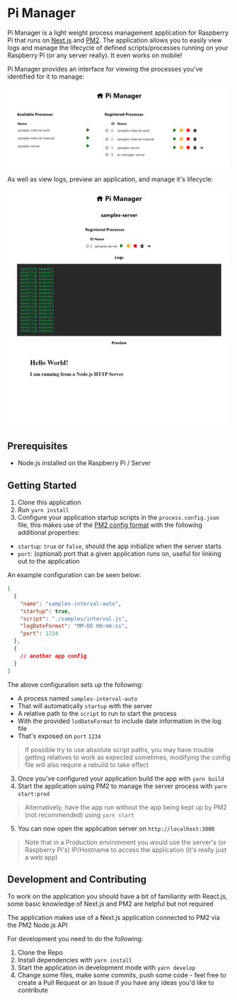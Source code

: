 # Pi Manager

Pi Manager is a light weight process management application for Raspberry Pi that runs on [Next.js](https://github.com/vercel/next.js/) and [PM2](https://github.com/Unitech/pm2). The application allows you to easily view logs and manage the lifecycle of defined scripts/processes running on your Raspberry Pi (or any server really). It even works on mobile!

Pi Manager provides an interface for viewing the processes you've identified for it to manage:

![Pi Manager Dashboard](./.github/images/pi-manager-dashboard.png)

As well as view logs, preview an application, and manage it's lifecycle:

![Pi Manager Details - Logs](./.github/images/pi-manager-details.png)
![Pi Manager Details - Preview](./.github/images/pi-manager-details-preview.png)

## Prerequisites

- Node.js installed on the Raspberry Pi / Server

## Getting Started

1. Clone this application
2. Run `yarn install`
3. Configure your application startup scripts in the `process.config.json` file, this makes use of the [PM2 config format](https://pm2.keymetrics.io/docs/usage/pm2-doc-single-page/#ecosystem-file) with the following additional properties:

- `startup`: `true` or `false`, should the app initialize when the server starts
- `port`: (optional) port that a given application runs on, useful for linking out to the application

An example configuration can be seen below:

```json
[
  {
    "name": "samples-interval-auto",
    "startup": true,
    "script": "./samples/interval.js",
    "logDateFormat": "MM-DD HH:mm:ss",
    "port": 1234
  },
  {
    // another app config
  }
]
```

The above configuration sets up the following:

- A process named `samples-interval-auto`
- That will automatically `startup` with the server
- A relative path to the `script` to run to start the process
- With the provided `lodDateFormat` to include date information in the log file
- That's exposed on `port` `1234`

> If possible try to use absolute script paths, you may have trouble getting relatives to work as expected sometimes, modifying the config file will also require a rebuild to take effect

3. Once you've configured your application build the app with `yarn build`
4. Start the application using PM2 to manage the server process with `yarn start:prod`

> Alternatively, have the app run without the app being kept up by PM2 (not recommended) using `yarn start`

5. You can now open the application server on `http://localhost:3000`

> Note that in a Production environment you would use the server's (or Raspberry Pi's) IP/Hostname to access the application (it's really just a web app)

## Development and Contributing

To work on the application you should have a bit of familiarity with React.js, some basic knowledge of Next.js and PM2 are helpful but not required

The application makes use of a Next.js application connected to PM2 via the PM2 Node.js API

For development you need to do the following:

1. Clone the Repo
2. Install dependencies with `yarn install`
3. Start the application in development mode with `yarn develop`
4. Change some files, make some commits, push some code - feel free to create a Pull Request or an Issue if you have any ideas you'd like to contribute
